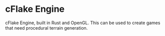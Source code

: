 # cFlake Engine
cFlake Engine, built in Rust and OpenGL.
This can be used to create games that need procedural terrain generation.
